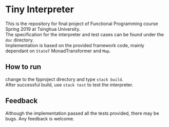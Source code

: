 # Tiny Interpreter
This is the repository for final project of  Functional Programming course Spring 2019 at Tsinghua University.  
The specification for the interpreter and test cases can be found under the `doc` directory.  
Implementation is based on the provided framework code, mainly dependant on `StateT` MonadTransformer and `Map`.  
## How to run
change to the fpproject directory and type `stack build`.  
After successful build, use `stack test` to test the interpreter.  
## Feedback
Although the implementation passed all the tests provided, there may be bugs. Any feedback is welcome. 

